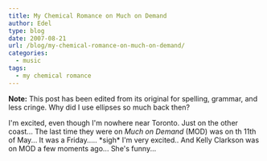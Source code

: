 ```yaml
---
title: My Chemical Romance on Much on Demand
author: Edel
type: blog
date: 2007-08-21
url: /blog/my-chemical-romance-on-much-on-demand/
categories:
  - music
tags:
  - my chemical romance
---
```


**Note:** This post has been edited from its original for spelling, grammar, and less cringe. Why did I use ellipses so much back then?

I'm excited, even though I'm nowhere near Toronto. Just on the other coast... The last time they were on *Much on Demand* (MOD) was on th 11th of May... It was a Friday..... \*sigh\* I'm very excited.. And Kelly Clarkson was on MOD a few moments ago... She's funny...